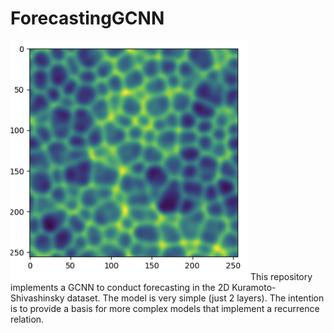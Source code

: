 # ForecastingGCNN
<img src=visualization.png>
This repository implements a GCNN to conduct forecasting in the 2D Kuramoto-Shivashinsky dataset.  The model is very simple (just 2 layers). The intention is to provide a basis for more complex models that implement a recurrence relation.

